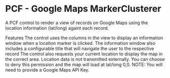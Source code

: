 <h1>PCF - Google Maps MarkerClusterer</h1>
A PCF control to render a view of records on Google Maps using the location information (lat/long) againt each record.

Features
The control uses the columns in the view to display an information window when a location marker is clicked.
The information window also includes a configurable title that will navigate the user to the respective record
The control also requests your current location to display the map in the correct area. Location data is not transmitted externally. You can choose to deny this permission and the map will load at lat/long 0,0.
NOTE: You will need to provide a Google Maps API Key.
